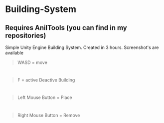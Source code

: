 # Building-System
## **Requires AnilTools** (you can find in my repositories) 
Simple Unity Engine Building System.
Created in 3 hours.
Screenshot's are available
> WASD = move 
#
> F = active Deactive Building
#
> Left Mouse Button = Place
#
> Right Mouse Button = Remove
